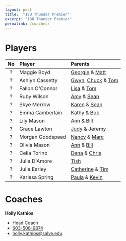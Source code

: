 ```yaml
---
layout: post
title:  "18U Thunder Premier"
excerpt: "18U Thunder Premier"
permalink: /coaches/
---
```

# Players

|No    | Player               | Parents          |
|:----:|:---------------------|:-----------------|
| ?    |Maggie Boyd           | [Georgie](mailto:georgie@arc2arc.com) & [Matt](mailto:matt@arc2arc.com)    |
| ?    |Ashlyn Cassetty       | [Gwyn](mailto:gcassetty@gmail.com), [Chuck](mailto:cmatthewssr@icloud.com) & [Tom](mailto:thomascassetty@gmail.com)     |
| ?    |Fallon O'Connor       | [Lisa](mailto:laoconnor04@hotmail.com) & [Tom](mailto:tfoconnor86@gmail.com)               |
| ?    |Ruby Wilson           | [Amy](mailto:amytwilson03@gmail.com) & [Sean](mailto:swilwil@yahoo.com)        |
| ?    |Skye Merrow           | [Karen](mailto:kmerrow@msn.com) & [Sean](mailto:seanmerrow@gmail.com)     |
| ?    |Emma Camberlain       | Kathy & [Bob](mailto:robert.camberlain@kodak.com)
| ?    |Lily Mason            | [Ann](mailto:annmason@trugreenmail.com) & [Bill](mailto:wcmjr@comcast.net)      |
| ?    |Grace Lawton          | [Judy](mailto:jlsgoodtimes@gmail.com) & Jeremy   |
| ?    |Morgan Goodspeed      | [Nancy](mailto:nancy.goodspeed@eversource.com) & [Marc](mailto:marcgoodspeed@comcast.net)     |
| ?    |Olivia Mason          | [Ann](mailto:annmason@trugreenmail.com) & [Bill](mailto:wcmjr@comcast.net)      |
| ?    |Celia Torino          | [Dena](mailto:denatorino@gmail.com) & [Chris](mailto:cjtori01@gmail.com)  |
| ?    |Julia D'Amore         | [Tish](mailto:tishd32@cox.net) |
| ?    |Julia Earley          | [Catherine](mailto:cpearley1@comcast.net) & [Tim](mailto:timetime2@comcast.net) |
| ?    |Karissa Spring        | [Paula](mailto:pspring28@yahoo.com) & [Kevin](mailto:kspring27@yahoo.com)


# Coaches

**Holly Kathios**
* Head Coach
* [603-508-9874](tel:+1-603-508-9874)
* [holly.kathios@salve.edu](mailto:holly.kathios@salve.edu)


